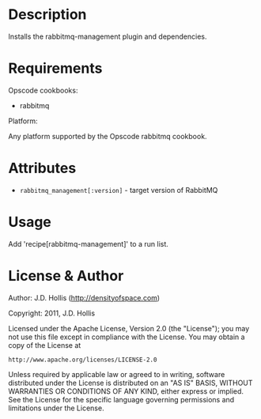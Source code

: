 # Description

Installs the rabbitmq-management plugin and dependencies.

# Requirements

Opscode cookbooks:

* rabbitmq

Platform:

Any platform supported by the Opscode rabbitmq cookbook.

# Attributes

* `rabbitmq_management[:version]` - target version of RabbitMQ

# Usage

Add 'recipe[rabbitmq-management]' to a run list.

# License & Author

Author: J.D. Hollis (<http://densityofspace.com>)

Copyright: 2011, J.D. Hollis

Licensed under the Apache License, Version 2.0 (the "License");
you may not use this file except in compliance with the License.
You may obtain a copy of the License at

    http://www.apache.org/licenses/LICENSE-2.0

Unless required by applicable law or agreed to in writing, software
distributed under the License is distributed on an "AS IS" BASIS,
WITHOUT WARRANTIES OR CONDITIONS OF ANY KIND, either express or implied.
See the License for the specific language governing permissions and
limitations under the License.

